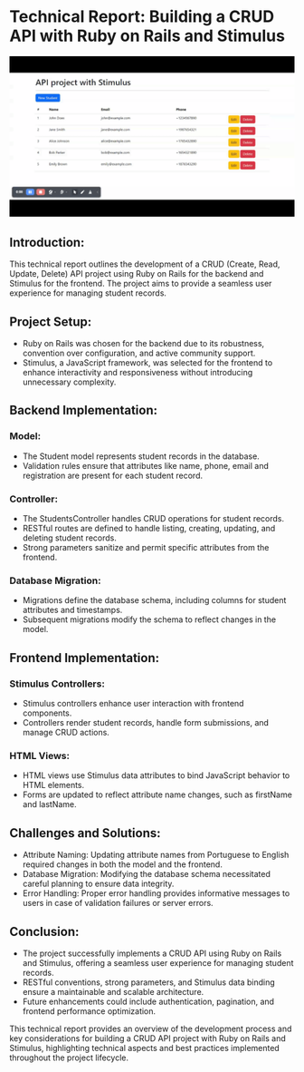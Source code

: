 # Technical Report: Building a CRUD API with Ruby on Rails and Stimulus

![](./SpaStimulus.gif)

## Introduction:
This technical report outlines the development of a CRUD (Create, Read, Update, Delete) API project using Ruby on Rails for the backend and Stimulus for the frontend. The project aims to provide a seamless user experience for managing student records.

## Project Setup:
- Ruby on Rails was chosen for the backend due to its robustness, convention over configuration, and active community support.
- Stimulus, a JavaScript framework, was selected for the frontend to enhance interactivity and responsiveness without introducing unnecessary complexity.

## Backend Implementation:

### Model:
- The Student model represents student records in the database.
- Validation rules ensure that attributes like name, phone, email and registration are present for each student record.

### Controller:
- The StudentsController handles CRUD operations for student records.
- RESTful routes are defined to handle listing, creating, updating, and deleting student records.
- Strong parameters sanitize and permit specific attributes from the frontend.

### Database Migration:
- Migrations define the database schema, including columns for student attributes and timestamps.
- Subsequent migrations modify the schema to reflect changes in the model.

## Frontend Implementation:

### Stimulus Controllers:
- Stimulus controllers enhance user interaction with frontend components.
- Controllers render student records, handle form submissions, and manage CRUD actions.

### HTML Views:
- HTML views use Stimulus data attributes to bind JavaScript behavior to HTML elements.
- Forms are updated to reflect attribute name changes, such as firstName and lastName.

## Challenges and Solutions:
- Attribute Naming: Updating attribute names from Portuguese to English required changes in both the model and the frontend.
- Database Migration: Modifying the database schema necessitated careful planning to ensure data integrity.
- Error Handling: Proper error handling provides informative messages to users in case of validation failures or server errors.

## Conclusion:
- The project successfully implements a CRUD API using Ruby on Rails and Stimulus, offering a seamless user experience for managing student records.
- RESTful conventions, strong parameters, and Stimulus data binding ensure a maintainable and scalable architecture.
- Future enhancements could include authentication, pagination, and frontend performance optimization.

This technical report provides an overview of the development process and key considerations for building a CRUD API project with Ruby on Rails and Stimulus, highlighting technical aspects and best practices implemented throughout the project lifecycle.
